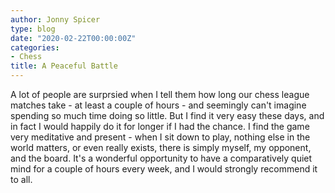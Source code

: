 ```yaml
---
author: Jonny Spicer
type: blog
date: "2020-02-22T00:00:00Z"
categories:
- Chess
title: A Peaceful Battle
---
```

A lot of people are surprsied when I tell them how long our
chess league matches take - at least a couple of hours - and
seemingly can't imagine spending so much time doing so little. But I find it very easy these days, and in fact I
would happily do it for longer if I had the chance. I find
the game very meditative and present - when I sit down to play, nothing else in the world matters, or even really exists, there is simply myself, my opponent, and the board.
It's a wonderful opportunity to have a comparatively quiet
mind for a couple of hours every week, and I would strongly
recommend it to all.
